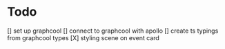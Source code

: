 # Todo

[] set up graphcool
[] connect to graphcool with apollo
[] create ts typings from graphcool types
[X] styling scene on event card
